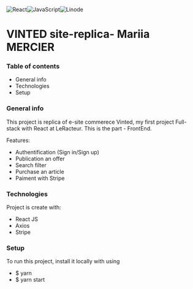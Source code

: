 ![React](https://img.shields.io/badge/react-%2320232a.svg?style=for-the-badge&logo=react&logoColor=%2361DAFB)![JavaScript](https://img.shields.io/badge/javascript-%23323330.svg?style=for-the-badge&logo=javascript&logoColor=%23F7DF1E)![Linode](https://img.shields.io/badge/linode-00A95C?style=for-the-badge&logo=linode&logoColor=white)


# VINTED site-replica- Mariia MERCIER

### Table of contents

* General info
* Technologies
* Setup

### General info

This project is replica of e-site commerece Vinted, my first project Full-stack with React at LeRacteur. This is the part - FrontEnd.

Features: 

* Authentification (Sign in/Sign up)
* Publication an offer 
* Search filter
* Purchase an article
* Paiment with Stripe


### Technologies

Project is create with:



* React JS
* Axios
* Stripe


### Setup
To run this project, install it locally with using

* $ yarn
* $ yarn start





